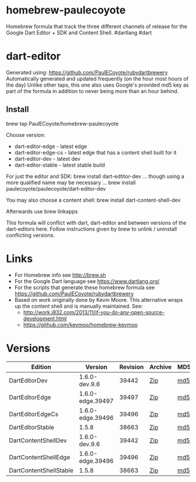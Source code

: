 homebrew-paulecoyote
====================

Homebrew formula that track the three different channels of release for the Google Dart Editor + SDK and Content Shell.  #dartlang #dart

dart-editor
===========

Generated using: https://github.com/PaulECoyote/rubydartbrewery
Automatically generated and updated frequently (on the hour most hours of the day)
Unlike other taps, this one also uses Google's provided md5 key as part of the formula in addition to never being more than an hour behind.

Install
-------
brew tap PaulECoyote/homebrew-paulecoyote

Choose version:
* dart-editor-edge - latest edge
* dart-editor-edge-cs - latest edge that has a content shell built for it
* dart-editor-dev - latest dev
* dart-editor-stable - latest stable build

For just the editor and SDK:
brew install dart-edtitor-dev
... though using a more qualified name may be necessary ...
brew install paulecoyote/paulecoyote/dart-editor-dev

You may also choose a content shell:
brew install dart-content-shell-dev

Afterwards use 
brew linkapps

This formula will conflict with dart, dart-editor and between versions of the dart-editors here.  Follow instructions given by brew to unlink / uninstall conflicting versions.

Links
=====
* For Homebrew info see http://brew.sh
* For the Google Dart language see https://www.dartlang.org/
* For the scripts that generate these homebrew formula see https://github.com/PaulECoyote/rubydartbrewery
* Based on work originally done by Kevin Moore. This alternative wraps up the content shell and is manually maintained.  See: 
    * http://work.j832.com/2013/11/if-you-do-any-open-source-development.html
    * https://github.com/kevmoo/homebrew-kevmoo

Versions
========
| Edition | Version | Revision | Archive | MD5 | Notes |
| ------- | ------- | -------- | ------- | --- | ----- |
| DartEditorDev | 1.6.0-dev.9.6 | 39442 | [Zip](https://storage.googleapis.com/dart-archive/channels/dev/release/39442/editor/darteditor-macos-x64.zip) | [md5](https://storage.googleapis.com/dart-archive/channels/dev/release/39442/editor/darteditor-macos-x64.zip.md5sum) | [Changes](https://storage.googleapis.com/dart-archive/channels/dev/release/latest/changelog.html) |
| DartEditorEdge | 1.6.0-edge.39497 | 39497 | [Zip](https://storage.googleapis.com/dart-archive/channels/be/raw/39497/editor/darteditor-macos-x64.zip) | [md5](https://storage.googleapis.com/dart-archive/channels/be/raw/39497/editor/darteditor-macos-x64.zip.md5sum) | - |
| DartEditorEdgeCs | 1.6.0-edge.39496 | 39496 | [Zip](https://storage.googleapis.com/dart-archive/channels/be/raw/39496/editor/darteditor-macos-x64.zip) | [md5](https://storage.googleapis.com/dart-archive/channels/be/raw/39496/editor/darteditor-macos-x64.zip.md5sum) | - |
| DartEditorStable | 1.5.8 | 38663 | [Zip](https://storage.googleapis.com/dart-archive/channels/stable/release/38663/editor/darteditor-macos-x64.zip) | [md5](https://storage.googleapis.com/dart-archive/channels/stable/release/38663/editor/darteditor-macos-x64.zip.md5sum) | [Changes](https://storage.googleapis.com/dart-archive/channels/stable/release/latest/changelog.html) |
| DartContentShellDev | 1.6.0-dev.9.6 | 39442 | [Zip](https://storage.googleapis.com/dart-archive/channels/dev/release/39442/dartium/content_shell-macos-ia32-release.zip) | [md5](https://storage.googleapis.com/dart-archive/channels/dev/release/39442/dartium/content_shell-macos-ia32-release.zip.md5sum) | - |
| DartContentShellEdge | 1.6.0-edge.39496 | 39496 | [Zip](https://storage.googleapis.com/dart-archive/channels/be/raw/39496/dartium/content_shell-macos-ia32-release.zip) | [md5](https://storage.googleapis.com/dart-archive/channels/be/raw/39496/dartium/content_shell-macos-ia32-release.zip.md5sum) | - |
| DartContentShellStable | 1.5.8 | 38663 | [Zip](https://storage.googleapis.com/dart-archive/channels/stable/release/38663/dartium/content_shell-macos-ia32-release.zip) | [md5](https://storage.googleapis.com/dart-archive/channels/stable/release/38663/dartium/content_shell-macos-ia32-release.zip.md5sum) | - |
